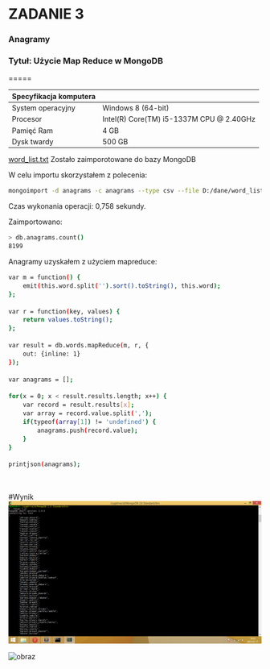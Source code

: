 ZADANIE 3
=====

### Anagramy
### Tytuł: Użycie Map Reduce w MongoDB

=====


|Specyfikacja komputera |                                         |
|-----------------------|-----------------------------------------|
| System operacyjny     | Windows 8 (64-bit)             |
| Procesor              | Intel(R) Core(TM) i5-1337M CPU @ 2.40GHz|
| Pamięć Ram            | 4 GB                                    |
| Dysk twardy           | 500 GB                               |


[word_list.txt](http://wbzyl.inf.ug.edu.pl/nosql/doc/data/word_list.txt) 
Zostało zaimporotowane do bazy MongoDB

W celu importu skorzystałem z polecenia:
```sh
mongoimport -d anagrams -c anagrams --type csv --file D:/dane/word_list.txt -f "words"
```

Czas wykonania operacji: 0,758 sekundy.

Zaimportowano:
```sh
> db.anagrams.count()
8199
```
Anagramy uzyskałem z użyciem mapreduce:

```sh
var m = function() {
    emit(this.word.split('').sort().toString(), this.word);
};

var r = function(key, values) {
    return values.toString();
};

var result = db.words.mapReduce(m, r, {
    out: {inline: 1}
});

var anagrams = [];

for(x = 0; x < result.results.length; x++) {
    var record = result.results[x];
    var array = record.value.split(',');
    if(typeof(array[1]) != 'undefined') {
        anagrams.push(record.value);
    }
}

printjson(anagrams);




```
#Wynik
![1](anag.png)



![obraz](http://thewindowsclub.thewindowsclubco.netdna-cdn.com/wp-content/uploads/2011/11/SQL-600x309.png?75a050)
